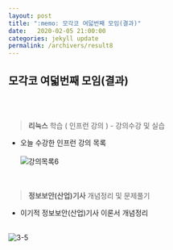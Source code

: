 ```yaml
---
layout: post
title: ":memo: 모각코 여덟번째 모임(결과)"
date:   2020-02-05 21:00:00
categories: jekyll update
permalink: /archivers/result8
---
```


## 모각코 여덟번째 모임(결과) ##
<br><br>


> **리눅스** 학습 ( 인프런 강의 ) - 강의수강 및 실습

* 오늘 수강한 인프런 강의 목록<br><br>![강의목록6](https://user-images.githubusercontent.com/55095660/72765520-1feddb00-3c30-11ea-8dbf-e937f1fc1fdd.PNG)
<br><br><br>


> **정보보안(산업)기사** 개념정리 및 문제풀기

- 이기적 정보보안(산업)기사 이론서 개념정리<br><br>

![3-5](https://user-images.githubusercontent.com/55095660/72162051-973b9780-3404-11ea-8407-6be0ab37d36e.jpg)
<br><br><br>


